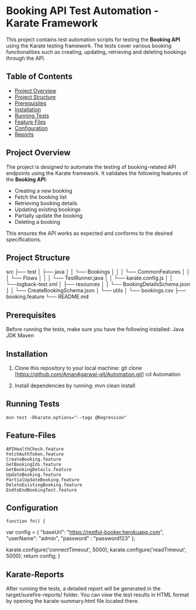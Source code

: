 # Booking API Test Automation - Karate Framework

This project contains test automation scripts for testing the **Booking API** using the Karate testing framework. 
The tests cover various booking functionalities such as creating, updating, retrieving and deleting bookings through the API.

## Table of Contents

- [Project Overview](#project-overview)
- [Project Structure](#project-structure)
- [Prerequisites](#prerequisites)
- [Installation](#installation)
- [Running Tests](#running-tests)
- [Feature Files](#feature-files)
- [Configuration](#configuration)
- [Reports](#reports)

## Project Overview

The project is designed to automate the testing of booking-related API endpoints using the Karate framework. 
It validates the following features of the **Booking API**:
- Creating a new booking
- Fetch the booking list
- Retrieving booking details
- Updating existing bookings
- Partially update the booking
- Deleting a booking

This ensures the API works as expected and conforms to the desired specifications.

## Project Structure

src
├── test
│   ├── java
│   │     └── Bookings
│   │     │        └── CommonFeatures
│   │     │        └── Flows
│   │     │        └── TestRunner.java
│   │     └── karate.config.js
│   │     └──logback-test.xml
│   ├── resources
│   │   └── BookingDetailsSchema.json
│   │   └── CreateBookingSchema.json
│   └── utils
│       └── bookings.csv
├── booking.feature
└── README.md

## Prerequisites

Before running the tests, make sure you have the following installed:
	Java JDK
	Maven

## Installation

1. Clone this repository to your local machine:
	git clone [https://github.com/AmanAgarwal-git/Automation.git]
	cd Automation

2. Install dependencies by running:
	mvn clean install
	
## Running Tests
	mvn test -Dkarate.options="--tags @Regression"
	
## Feature-Files
	APIHealthCheck.feature
	FetchAuthToken.feature
	CreateBooking.feature
	GetBookingIds.feature
	GetBookingDetails.feature
	UpdateBooking.feature
	PartialUpdateBooking.feature
	DeleteExistingBooking.feature
	EndtoEndBookingTest.feature
	
## Configuration
	function fn() {

  var config = 
  {
    "baseUrl": "https://restful-booker.herokuapp.com",
    "userName": "admin",
    "password" : "password123"
  };
 
  karate.configure('connectTimeout', 5000);
  karate.configure('readTimeout', 5000);
  return config;
}

## Karate-Reports

After running the tests, a detailed report will be generated in the target/surefire-reports/ folder. 
You can view the test results in HTML format by opening the karate-summary.html file located there.
		
